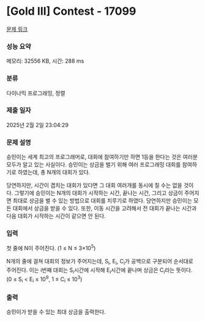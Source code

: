 # [Gold III] Contest - 17099 

[문제 링크](https://www.acmicpc.net/problem/17099) 

### 성능 요약

메모리: 32556 KB, 시간: 288 ms

### 분류

다이나믹 프로그래밍, 정렬

### 제출 일자

2025년 2월 2일 23:04:29

### 문제 설명

<p>승민이는 세계 최고의 프로그래머로, 대회에 참여하기만 하면 1등을 한다는 것은 여러분 모두가 알고 있는 사실이다. 승민이는 상금을 벌기 위해 여러 프로그래밍 대회를 참여하기로 하였는데, 총 N개의 대회가 있다.</p>

<p>당연하지만, 시간이 겹치는 대회가 있다면 그 대회 여러개를 동시에 칠 수는 없을 것이다. 그렇기에 승민이는 N개의 대회가 시작하는 시간, 끝나는 시간, 그리고 상금이 주어지면 최대로 상금을 벌 수 있는 방법으로 대회를 치루기로 하였다. 당연하지만 승민이는 모든 대회에서 상금을 받을 수 있다. 또한, 이동 시간을 고려해서 전 대회가 끝나는 시간과 다음 대회가 시작하는 시간이 같으면 안 된다.</p>

### 입력 

 <p>첫 줄에 N이 주어진다. (1 ≤ N ≤ 3×10<sup>5</sup>)</p>

<p>N개의 줄에 걸쳐 대회의 정보가 주어지는데, S<sub>i</sub>, E<sub>i</sub>, C<sub>i</sub>가 공백으로 구분되어 순서대로 주어진다. 이는 i번째 대회는 S<sub>i</sub>시간에 시작해 E<sub>i</sub>시간에 끝나며 상금은 C<sub>i</sub>라는 뜻이다. (0 ≤ S<sub>i</sub> < E<sub>i</sub> ≤ 10<sup>9</sup>, 1 ≤ C<sub>i</sub> ≤ 10<sup>3</sup>)</p>

### 출력 

 <p>승민이가 받을 수 있는 최대 상금을 출력한다.</p>

